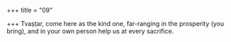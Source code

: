 +++
title = "09"

+++
Tvaṣṭar, come here as the kind one, far-ranging in the prosperity (you  bring), and in your own person
help us at every sacrifice.